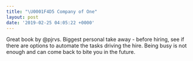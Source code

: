 ```yaml
---
title: "\U0001F4D5 Company of One"
layout: post
date: '2019-02-25 04:05:22 +0000'
---
```

 Great book by @pjrvs. Biggest personal take away - before hiring, see if there are options to automate the tasks driving the hire. Being busy is not enough and can come back to bite you in the future.
